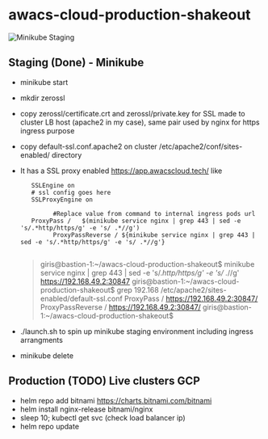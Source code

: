 # awacs-cloud-production-shakeout

![Minikube Staging](https://github.com/girishaiocdawacs/awacs-cloud-production-shakeout/workflows/Minikube%20Staging/badge.svg)

## Staging (Done) - Minikube
- minikube start
- mkdir zerossl
- copy zerossl/certificate.crt and zerossl/private.key for SSL made to cluster LB host (apache2 in my case), same pair used by nginx for https ingress purpose
- copy default-ssl.conf.apache2 on cluster /etc/apache2/conf/sites-enabled/ directory
- It has a SSL proxy enabled https://app.awacscloud.tech/ like
 
   ```
      SSLEngine on
      # ssl config goes here
      SSLProxyEngine on
      
			#Replace value from command to internal ingress pods url
      ProxyPass /	$(minikube service nginx | grep 443 | sed -e 's/.*http/https/g' -e 's/ .*//g')
			ProxyPassReverse / ${minikube service nginx | grep 443 | sed -e 's/.*http/https/g' -e 's/ .*//g'}
      
   ```
  > 
  >  giris@bastion-1:~/awacs-cloud-production-shakeout$ minikube service nginx | grep 443 | sed -e 's/.*http/https/g' -e 's/ .*//g'
  >  https://192.168.49.2:30847
  >  giris@bastion-1:~/awacs-cloud-production-shakeout$ grep 192.168 /etc/apache2/sites-enabled/default-ssl.conf
  >           ProxyPass /     https://192.168.49.2:30847/
  >           ProxyPassReverse / https://192.168.49.2:30847/
  > giris@bastion-1:~/awacs-cloud-production-shakeout$

  
- ./launch.sh to spin up minikube staging environment including ingress arrangments

- minikube delete

## Production (TODO) Live clusters GCP
- helm repo add bitnami https://charts.bitnami.com/bitnami
- helm install nginx-release bitnami/nginx
- sleep 10; kubectl get svc (check load balancer ip)
- helm repo update
